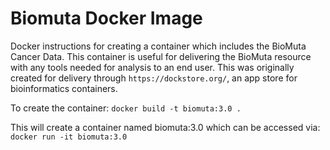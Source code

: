# Biomuta Docker Image

Docker instructions for creating a container which includes the BioMuta Cancer Data.  This container is useful for delivering the BioMuta resource with any tools needed for analysis to an end user.  This was originally created for delivery through `https://dockstore.org/`, an app store for bioinformatics containers. 

To create the container:
`docker build -t biomuta:3.0 .`

This will create a container named biomuta:3.0 which can be accessed via:
`docker run -it biomuta:3.0`
